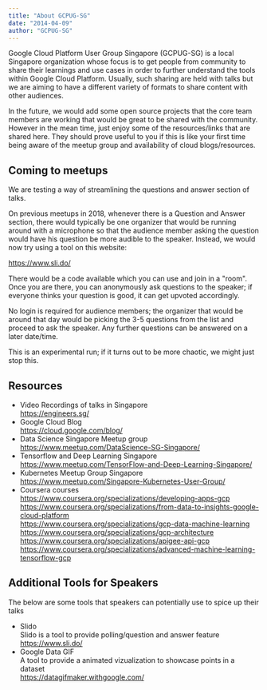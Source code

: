 ```yaml
---
title: "About GCPUG-SG"
date: "2014-04-09"
author: "GCPUG-SG"
---
```


Google Cloud Platform User Group Singapore (GCPUG-SG) is a local Singapore organization whose focus is to get people from community to share their learnings and use cases in order to further understand the tools within Google Cloud Platform. Usually, such sharing are held with talks but we are aiming to have a different variety of formats to share content with other audiences.

In the future, we would add some open source projects that the core team members are working that would be great to be shared with the community. However in the mean time, just enjoy some of the resources/links that are shared here. They should prove useful to you if this is like your first time being aware of the meetup group and availability of cloud blogs/resources.

## Coming to meetups

We are testing a way of streamlining the questions and answer section of talks.

On previous meetups in 2018, whenever there is a Question and Answer section, there would typically be one organizer that would be running around with a microphone so that the audience member asking the question would have his question be more audible to the speaker. Instead, we would now try using a tool on this website:

https://www.sli.do/

There would be a code available which you can use and join in a "room". Once you are there, you can anonymously ask questions to the speaker; if everyone thinks your question is good, it can get upvoted accordingly.

No login is required for audience members; the organizer that would be around that day would be picking the 3-5 questions from the list and proceed to ask the speaker. Any further questions can be answered on a later date/time.

This is an experimental run; if it turns out to be more chaotic, we might just stop this.

## Resources

- Video Recordings of talks in Singapore  
  https://engineers.sg/
- Google Cloud Blog  
  https://cloud.google.com/blog/
- Data Science Singapore Meetup group  
  https://www.meetup.com/DataScience-SG-Singapore/
- Tensorflow and Deep Learning Singapore  
  https://www.meetup.com/TensorFlow-and-Deep-Learning-Singapore/
- Kubernetes Meetup Group Singapore  
  https://www.meetup.com/Singapore-Kubernetes-User-Group/
- Coursera courses  
  https://www.coursera.org/specializations/developing-apps-gcp  
  https://www.coursera.org/specializations/from-data-to-insights-google-cloud-platform  
  https://www.coursera.org/specializations/gcp-data-machine-learning  
  https://www.coursera.org/specializations/gcp-architecture  
  https://www.coursera.org/specializations/apigee-api-gcp  
  https://www.coursera.org/specializations/advanced-machine-learning-tensorflow-gcp

## Additional Tools for Speakers

The below are some tools that speakers can potentially use to spice up their talks

- Slido  
  Slido is a tool to provide polling/question and answer feature  
  https://www.sli.do/
- Google Data GIF  
  A tool to provide a animated vizualization to showcase points in a dataset  
  https://datagifmaker.withgoogle.com/
